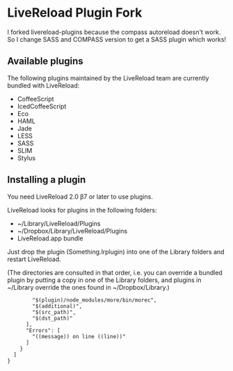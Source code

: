 # LiveReload Plugin Fork
I forked livereload-plugins because the compass autoreload doesn't work.
So I change SASS and COMPASS version to get a SASS plugin which works!

## Available plugins

The following plugins maintained by the LiveReload team are currently bundled with LiveReload:

* CoffeeScript
* IcedCoffeeScript
* Eco
* HAML
* Jade
* LESS
* SASS
* SLIM
* Stylus


## Installing a plugin

You need LiveReload 2.0 β7 or later to use plugins.

LiveReload looks for plugins in the following folders:

* ~/Library/LiveReload/Plugins
* ~/Dropbox/Library/LiveReload/Plugins
* LiveReload.app bundle

Just drop the plugin (Something.lrplugin) into one of the Library folders and restart LiveReload.

(The directories are consulted in that order, i.e. you can override a bundled plugin by putting a copy in one of the Library folders, and plugins in ~/Library override the ones found in ~/Dropbox/Library.)

            "$(plugin)/node_modules/more/bin/morec",
            "$(additional)",
            "$(src_path)",
            "$(dst_path)"
          ],
          "Errors": [
            "((message)) on line ((line))"
          ]
        }
      ]
    }

